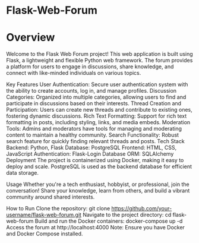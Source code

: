 # Flask-Web-Forum

# Overview
Welcome to the Flask Web Forum project! This web application is built using Flask, a lightweight and flexible Python web framework. The forum provides a platform for users to engage in discussions, share       knowledge, and connect with like-minded individuals on various topics.

Key Features
User Authentication: Secure user authentication system with the ability to create accounts, log in, and manage profiles.
Discussion Categories: Organized into multiple categories, allowing users to find and participate in discussions based on their interests.
Thread Creation and Participation: Users can create new threads and contribute to existing ones, fostering dynamic discussions.
Rich Text Formatting: Support for rich text formatting in posts, including styling, links, and media embeds.
Moderation Tools: Admins and moderators have tools for managing and moderating content to maintain a healthy community.
Search Functionality: Robust search feature for quickly finding relevant threads and posts.
Tech Stack
Backend: Python, Flask
Database: PostgreSQL
Frontend: HTML, CSS, JavaScript
Authentication: Flask-Login
Database ORM: SQLAlchemy
Deployment
The project is containerized using Docker, making it easy to deploy and scale. PostgreSQL is used as the backend database for efficient data storage.

Usage
Whether you're a tech enthusiast, hobbyist, or professional, join the conversation! Share your knowledge, learn from others, and build a vibrant community around shared interests.

How to Run
Clone the repository: git clone https://github.com/your-username/flask-web-forum.git
Navigate to the project directory: cd flask-web-forum
Build and run the Docker containers: docker-compose up -d
Access the forum at http://localhost:4000
Note: Ensure you have Docker and Docker Compose installed.
